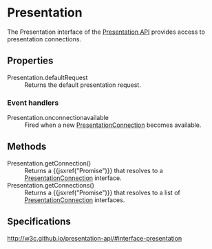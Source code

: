 # Presentation

The Presentation interface of the [Presentation API](Presentation_API.md) provides access to presentation connections. 

## Properties

<dl>
  <dt>Presentation.defaultRequest</dt>
  <dd>Returns the default presentation request.</dd>
</dl>

### Event handlers

<dl>
  <dt>Presentation.onconnectionavailable</dt>
  <dd>Fired when a new <a href="PresentationConnection.md">PresentationConnection</a> becomes available.</dd>
</dl>

## Methods

<dl>
  <dt>Presentation.getConnection()</dt>
  <dd>Returns a {{jsxref("Promise")}} that resolves to a <a href="PresentationConnection.md">PresentationConnection</a> interface.</dd>
  <dt>Presentation.getConnections()</dt>
  <dd>Returns a {{jsxref("Promise")}} that resolves to a list of <a href="PresentationConnection.md">PresentationConnection</a> interfaces.</dd>
</dl>

## Specifications

<http://w3c.github.io/presentation-api/#interface-presentation>
